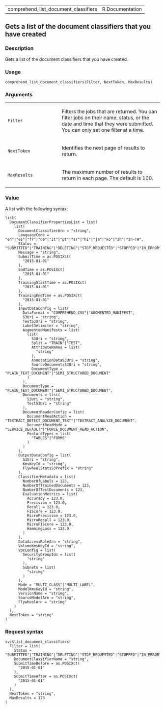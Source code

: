 <table style="width: 100%;">
<tbody>
<tr class="odd">
<td>comprehend_list_document_classifiers</td>
<td style="text-align: right;">R Documentation</td>
</tr>
</tbody>
</table>

## Gets a list of the document classifiers that you have created

### Description

Gets a list of the document classifiers that you have created.

### Usage

    comprehend_list_document_classifiers(Filter, NextToken, MaxResults)

### Arguments

<table>
<colgroup>
<col style="width: 35%" />
<col style="width: 65%" />
</colgroup>
<tbody>
<tr class="odd">
<td><code
id="comprehend_list_document_classifiers_:_Filter">Filter</code></td>
<td><p>Filters the jobs that are returned. You can filter jobs on their
name, status, or the date and time that they were submitted. You can
only set one filter at a time.</p></td>
</tr>
<tr class="even">
<td><code
id="comprehend_list_document_classifiers_:_NextToken">NextToken</code></td>
<td><p>Identifies the next page of results to return.</p></td>
</tr>
<tr class="odd">
<td><code
id="comprehend_list_document_classifiers_:_MaxResults">MaxResults</code></td>
<td><p>The maximum number of results to return in each page. The default
is 100.</p></td>
</tr>
</tbody>
</table>

### Value

A list with the following syntax:

    list(
      DocumentClassifierPropertiesList = list(
        list(
          DocumentClassifierArn = "string",
          LanguageCode = "en"|"es"|"fr"|"de"|"it"|"pt"|"ar"|"hi"|"ja"|"ko"|"zh"|"zh-TW",
          Status = "SUBMITTED"|"TRAINING"|"DELETING"|"STOP_REQUESTED"|"STOPPED"|"IN_ERROR"|"TRAINED"|"TRAINED_WITH_WARNING",
          Message = "string",
          SubmitTime = as.POSIXct(
            "2015-01-01"
          ),
          EndTime = as.POSIXct(
            "2015-01-01"
          ),
          TrainingStartTime = as.POSIXct(
            "2015-01-01"
          ),
          TrainingEndTime = as.POSIXct(
            "2015-01-01"
          ),
          InputDataConfig = list(
            DataFormat = "COMPREHEND_CSV"|"AUGMENTED_MANIFEST",
            S3Uri = "string",
            TestS3Uri = "string",
            LabelDelimiter = "string",
            AugmentedManifests = list(
              list(
                S3Uri = "string",
                Split = "TRAIN"|"TEST",
                AttributeNames = list(
                  "string"
                ),
                AnnotationDataS3Uri = "string",
                SourceDocumentsS3Uri = "string",
                DocumentType = "PLAIN_TEXT_DOCUMENT"|"SEMI_STRUCTURED_DOCUMENT"
              )
            ),
            DocumentType = "PLAIN_TEXT_DOCUMENT"|"SEMI_STRUCTURED_DOCUMENT",
            Documents = list(
              S3Uri = "string",
              TestS3Uri = "string"
            ),
            DocumentReaderConfig = list(
              DocumentReadAction = "TEXTRACT_DETECT_DOCUMENT_TEXT"|"TEXTRACT_ANALYZE_DOCUMENT",
              DocumentReadMode = "SERVICE_DEFAULT"|"FORCE_DOCUMENT_READ_ACTION",
              FeatureTypes = list(
                "TABLES"|"FORMS"
              )
            )
          ),
          OutputDataConfig = list(
            S3Uri = "string",
            KmsKeyId = "string",
            FlywheelStatsS3Prefix = "string"
          ),
          ClassifierMetadata = list(
            NumberOfLabels = 123,
            NumberOfTrainedDocuments = 123,
            NumberOfTestDocuments = 123,
            EvaluationMetrics = list(
              Accuracy = 123.0,
              Precision = 123.0,
              Recall = 123.0,
              F1Score = 123.0,
              MicroPrecision = 123.0,
              MicroRecall = 123.0,
              MicroF1Score = 123.0,
              HammingLoss = 123.0
            )
          ),
          DataAccessRoleArn = "string",
          VolumeKmsKeyId = "string",
          VpcConfig = list(
            SecurityGroupIds = list(
              "string"
            ),
            Subnets = list(
              "string"
            )
          ),
          Mode = "MULTI_CLASS"|"MULTI_LABEL",
          ModelKmsKeyId = "string",
          VersionName = "string",
          SourceModelArn = "string",
          FlywheelArn = "string"
        )
      ),
      NextToken = "string"
    )

### Request syntax

    svc$list_document_classifiers(
      Filter = list(
        Status = "SUBMITTED"|"TRAINING"|"DELETING"|"STOP_REQUESTED"|"STOPPED"|"IN_ERROR"|"TRAINED"|"TRAINED_WITH_WARNING",
        DocumentClassifierName = "string",
        SubmitTimeBefore = as.POSIXct(
          "2015-01-01"
        ),
        SubmitTimeAfter = as.POSIXct(
          "2015-01-01"
        )
      ),
      NextToken = "string",
      MaxResults = 123
    )
